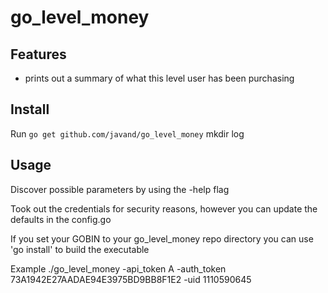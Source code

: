 # go_level_money

## Features

 * prints out a summary of what this level user has been purchasing

## Install

Run `go get github.com/javand/go_level_money`
mkdir log

## Usage

Discover possible parameters by using the -help flag

Took out the credentials for security reasons, however you can update the defaults in the config.go

If you set your GOBIN to your go_level_money repo directory you can use 'go install' to build the executable

Example
./go_level_money -api_token A -auth_token 73A1942E27AADAE94E3975BD9BB8F1E2 -uid 1110590645